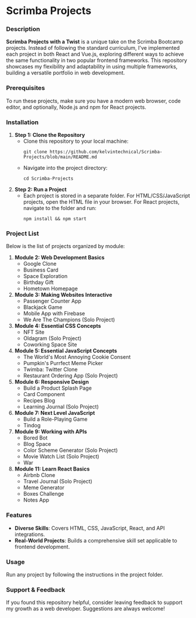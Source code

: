 <!DOCTYPE html>
<html lang="en">
<head>
    <meta charset="UTF-8">
</head>
<body>

<h1>Scrimba Projects</h1>

<h3>Description</h3>
<p><strong>Scrimba Projects with a Twist</strong> is a unique take on the Scrimba Bootcamp projects. Instead of following the standard curriculum, I've implemented each project in both React and Vue.js, exploring different ways to achieve the same functionality in two popular frontend frameworks. This repository showcases my flexibility and adaptability in using multiple frameworks, building a versatile portfolio in web development.</p>

<h3>Prerequisites</h3>
<p>To run these projects, make sure you have a modern web browser, code editor, and optionally, Node.js and npm for React projects.</p>

<h3>Installation</h3>
<ol>
    <li><strong>Step 1: Clone the Repository</strong>
        <ul>
            <li>Clone this repository to your local machine:
                <pre><code>git clone https://github.com/kelvintechnical/Scrimba-Projects/blob/main/README.md</code></pre>
            </li>
            <li>Navigate into the project directory:
                <pre><code>cd Scrimba-Projects</code></pre>
            </li>
        </ul>
    </li>
    <li><strong>Step 2: Run a Project</strong>
        <ul>
            <li>Each project is stored in a separate folder. For HTML/CSS/JavaScript projects, open the HTML file in your browser. For React projects, navigate to the folder and run:
                <pre><code>npm install && npm start</code></pre>
            </li>
        </ul>
    </li>
</ol>

<h3>Project List</h3>
<p>Below is the list of projects organized by module:</p>
<ol>
    <li><strong>Module 2: Web Development Basics</strong>
        <ul>
            <li>Google Clone</li>
            <li>Business Card</li>
            <li>Space Exploration</li>
            <li>Birthday Gift</li>
            <li>Hometown Homepage</li>
        </ul>
    </li>
    <li><strong>Module 3: Making Websites Interactive</strong>
        <ul>
            <li>Passenger Counter App</li>
            <li>Blackjack Game</li>
            <li>Mobile App with Firebase</li>
            <li>We Are The Champions (Solo Project)</li>
        </ul>
    </li>
    <li><strong>Module 4: Essential CSS Concepts</strong>
        <ul>
            <li>NFT Site</li>
            <li>Oldagram (Solo Project)</li>
            <li>Coworking Space Site</li>
        </ul>
    </li>
    <li><strong>Module 5: Essential JavaScript Concepts</strong>
        <ul>
            <li>The World's Most Annoying Cookie Consent</li>
            <li>Pumpkin's Purrfect Meme Picker</li>
            <li>Twimba: Twitter Clone</li>
            <li>Restaurant Ordering App (Solo Project)</li>
        </ul>
    </li>
    <li><strong>Module 6: Responsive Design</strong>
        <ul>
            <li>Build a Product Splash Page</li>
            <li>Card Component</li>
            <li>Recipes Blog</li>
            <li>Learning Journal (Solo Project)</li>
        </ul>
    </li>
    <li><strong>Module 7: Next Level JavaScript</strong>
        <ul>
            <li>Build a Role-Playing Game</li>
            <li>Tindog</li>
        </ul>
    </li>
    <li><strong>Module 9: Working with APIs</strong>
        <ul>
            <li>Bored Bot</li>
            <li>Blog Space</li>
            <li>Color Scheme Generator (Solo Project)</li>
            <li>Movie Watch List (Solo Project)</li>
            <li>War</li>
        </ul>
    </li>
    <li><strong>Module 11: Learn React Basics</strong>
        <ul>
            <li>Airbnb Clone</li>
            <li>Travel Journal (Solo Project)</li>
            <li>Meme Generator</li>
            <li>Boxes Challenge</li>
            <li>Notes App</li>
        </ul>
    </li>
</ol>

<h3>Features</h3>
<ul>
    <li><strong>Diverse Skills</strong>: Covers HTML, CSS, JavaScript, React, and API integrations.</li>
    <li><strong>Real-World Projects</strong>: Builds a comprehensive skill set applicable to frontend development.</li>
</ul>

<h3>Usage</h3>
<p>Run any project by following the instructions in the project folder.</p>

<h3>Support & Feedback</h3>
<p>If you found this repository helpful, consider leaving feedback to support my growth as a web developer. Suggestions are always welcome!</p>

</body>
</html>
